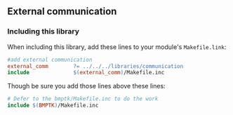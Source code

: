 ## External communication
### Including this library

When including this library, add these lines to your module's `Makefile.link`:

```Makefile
#add external communication
external_comm        ?= ../../../libraries/communication
include              $(external_comm)/Makefile.inc
```

Though be sure you add those lines above these lines:
```Makefile
# Defer to the bmptk/Makefile.inc to do the work
include $(BMPTK)/Makefile.inc
```
